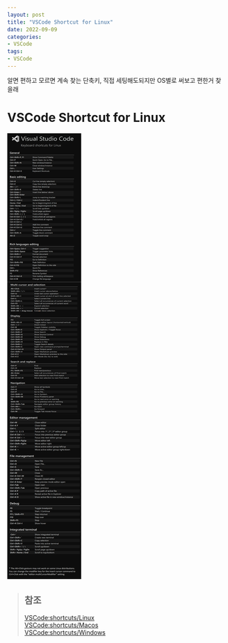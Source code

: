 ```yaml
---
layout: post
title: "VSCode Shortcut for Linux"
date: 2022-09-09
categories:
- VSCode
tags:
- VSCode
---
```


알면 편하고 모르면 계속 찾는 단축키, 직접 세팅해도되지만 OS별로 써보고 편한거 찾을래

# VSCode Shortcut for Linux

![VSCode:Shortcut-Linux](/assets/img/220909-vs-shortcut.png)

> ## 참조
> [VSCode:shortcuts/Linux](https://code.visualstudio.com/shortcuts/keyboard-shortcuts-linux.pdf)   
> [VSCode:shortcuts/Macos](https://code.visualstudio.com/shortcuts/keyboard-shortcuts-macos.pdf)   
> [VSCode:shortcuts/Windows](https://code.visualstudio.com/shortcuts/keyboard-shortcuts-windows.pdf)